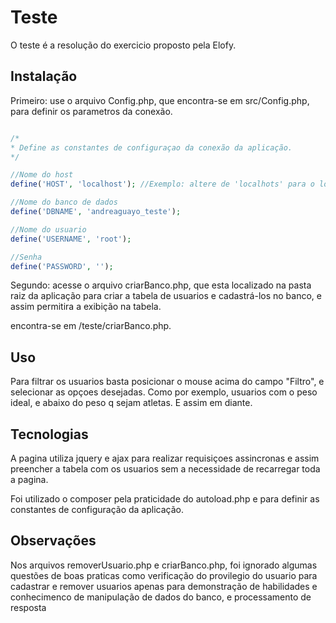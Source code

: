 # Teste
O teste é a resolução do exercicio proposto pela Elofy. 

## Instalação
Primeiro: use o arquivo Config.php, que encontra-se em src/Config.php, para definir os parametros da conexão.

```php

/*
* Define as constantes de configuraçao da conexão da aplicação.
*/

//Nome do host
define('HOST', 'localhost'); //Exemplo: altere de 'localhots' para o local do seu banco de dados.

//Nome do banco de dados
define('DBNAME', 'andreaguayo_teste');

//Nome do usuario
define('USERNAME', 'root');

//Senha 
define('PASSWORD', '');
```
Segundo: acesse o arquivo criarBanco.php, que esta localizado na pasta raiz da aplicação para criar a tabela de usuarios e cadastrá-los no banco, e assim permitira a exibição na tabela.

encontra-se em /teste/criarBanco.php.

## Uso
Para filtrar os usuarios basta posicionar o mouse acima do campo "Filtro", e selecionar as opçoes desejadas.
Como por exemplo, usuarios com o peso ideal, e abaixo do peso q sejam atletas. E assim em diante.

## Tecnologias
A pagina utiliza jquery e ajax para realizar requisiçoes assincronas e assim preencher a tabela com os usuarios sem a necessidade de recarregar toda a pagina.

Foi utilizado o composer pela praticidade do autoload.php e para definir as constantes de configuração da aplicação.

## Observações
Nos arquivos removerUsuario.php e criarBanco.php, foi ignorado algumas questões de boas praticas como verificação do provilegio do usuario para cadastrar e remover usuarios apenas para demonstração de habilidades e conhecimenco de manipulação de dados do banco, e processamento de resposta
